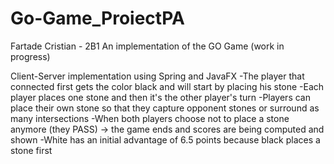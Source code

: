 # Go-Game_ProiectPA
Fartade Cristian - 2B1
An implementation of the GO Game (work in progress)

Client-Server implementation using Spring and JavaFX
-The player that connected first gets the color black and will start by placing his stone
-Each player places one stone and then it's the other player's turn
-Players can place their own stone so that they capture opponent stones or surround as many intersections
-When both players choose not to place a stone anymore (they PASS) -> the game ends and scores are being computed and shown
-White has an initial advantage of 6.5 points because black places a stone first


